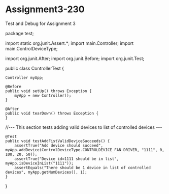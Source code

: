 # Assignment3-230
Test and Debug for Assignment 3

package test;

import static org.junit.Assert.*;
import main.Controller;
import main.ControlDeviceType;

import org.junit.After;
import org.junit.Before;
import org.junit.Test;

public class ControllerTest {

	Controller myApp;
	
	@Before
	public void setUp() throws Exception {
		myApp = new Controller();
	}

	@After
	public void tearDown() throws Exception {
	}

	
//--- This section tests adding valid devices to list of controlled devices ---	
	
	@Test
	public void testAddFistValidDeviceSucceeds() {
		assertTrue("Add device should succeed", myApp.addDevice(ControlDeviceType.CONTROLDEVICE_FAN_DRIVER, "1111", 0, 100, 20, 50));
		assertTrue("Device id=1111 should be in list", myApp.isDeviceInList("1111"));
		assertEquals("There should be 1 device in list of controlled devices", myApp.getNumDevices(), 1);
	}


}
